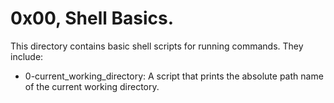 # 0x00, Shell Basics.

This directory contains basic shell scripts for running commands. 
They include:

- 0-current_working_directory: A script that prints the absolute path name of the current working directory.

